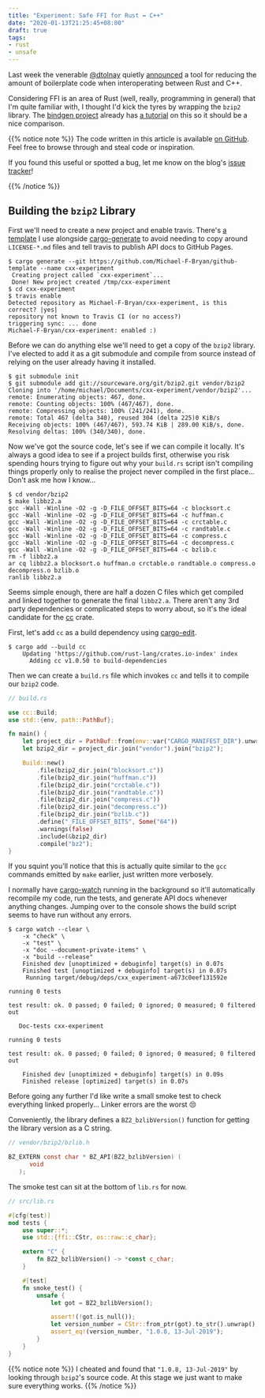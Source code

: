 ```yaml
---
title: "Experiment: Safe FFI for Rust ↔ C++"
date: "2020-01-13T21:25:45+08:00"
draft: true
tags:
- rust
- unsafe
---
```


Last week the venerable [@dtolnay][dtolnay] quietly [announced][announcement] a
tool for reducing the amount of boilerplate code when interoperating between
Rust and C++.

Considering FFI is an area of Rust (well, really, programming in general)
that I'm quite familiar with, I thought I'd kick the tyres by wrapping the
`bzip2` library. The [bindgen project][bg] already has [a tutorial][bg-tutorial]
on this so it should be a nice comparison.

{{% notice note %}}
The code written in this article is available [on GitHub][repo]. Feel free to
browse through and steal code or inspiration.

If you found this useful or spotted a bug, let me know on the blog's
[issue tracker][issue]!

[repo]: https://github.com/Michael-F-Bryan/cxx-experiment
[issue]: https://github.com/Michael-F-Bryan/adventures.michaelfbryan.com
{{% /notice %}}

## Building the `bzip2` Library

First we'll need to create a new project and enable travis. There's
[a template][template] I use alongside [cargo-generate][cg] to avoid needing to
copy around `LICENSE-*.md` files and tell travis to publish API docs to GitHub
Pages.

```console
$ cargo generate --git https://github.com/Michael-F-Bryan/github-template --name cxx-experiment
 Creating project called `cxx-experiment`...
 Done! New project created /tmp/cxx-experiment
$ cd cxx-experiment
$ travis enable
Detected repository as Michael-F-Bryan/cxx-experiment, is this correct? |yes|
repository not known to Travis CI (or no access?)
triggering sync: ... done
Michael-F-Bryan/cxx-experiment: enabled :)
```

Before we can do anything else we'll need to get a copy of the `bzip2`
library. I've elected to add it as a git submodule and compile from source
instead of relying on the user already having it installed.

```console
$ git submodule init
$ git submodule add git://sourceware.org/git/bzip2.git vendor/bzip2
Cloning into '/home/michael/Documents/cxx-experiment/vendor/bzip2'...
remote: Enumerating objects: 467, done.
remote: Counting objects: 100% (467/467), done.
remote: Compressing objects: 100% (241/241), done.
remote: Total 467 (delta 340), reused 304 (delta 225)0 KiB/s
Receiving objects: 100% (467/467), 593.74 KiB | 289.00 KiB/s, done.
Resolving deltas: 100% (340/340), done.
```

Now we've got the source code, let's see if we can compile it locally. It's
always a good idea to see if a project builds first, otherwise you risk
spending hours trying to figure out why your `build.rs` script isn't
compiling things properly only to realise the project never compiled in the
first place... Don't ask me how I know...

```console
$ cd vendor/bzip2
$ make libbz2.a
gcc -Wall -Winline -O2 -g -D_FILE_OFFSET_BITS=64 -c blocksort.c
gcc -Wall -Winline -O2 -g -D_FILE_OFFSET_BITS=64 -c huffman.c
gcc -Wall -Winline -O2 -g -D_FILE_OFFSET_BITS=64 -c crctable.c
gcc -Wall -Winline -O2 -g -D_FILE_OFFSET_BITS=64 -c randtable.c
gcc -Wall -Winline -O2 -g -D_FILE_OFFSET_BITS=64 -c compress.c
gcc -Wall -Winline -O2 -g -D_FILE_OFFSET_BITS=64 -c decompress.c
gcc -Wall -Winline -O2 -g -D_FILE_OFFSET_BITS=64 -c bzlib.c
rm -f libbz2.a
ar cq libbz2.a blocksort.o huffman.o crctable.o randtable.o compress.o decompress.o bzlib.o
ranlib libbz2.a
```

Seems simple enough, there are half a dozen C files which get compiled and
linked together to generate the final `libbz2.a`. There aren't any 3rd party
dependencies or complicated steps to worry about, so it's the ideal candidate
for the [cc][cc] crate.

First, let's add `cc` as a build dependency using [cargo-edit][ce].

```console
$ cargo add --build cc
    Updating 'https://github.com/rust-lang/crates.io-index' index
      Adding cc v1.0.50 to build-dependencies
```

Then we can create a `build.rs` file which invokes `cc` and tells it to compile
our `bzip2` code.

```rust
// build.rs

use cc::Build;
use std::{env, path::PathBuf};

fn main() {
    let project_dir = PathBuf::from(env::var("CARGO_MANIFEST_DIR").unwrap());
    let bzip2_dir = project_dir.join("vendor").join("bzip2");

    Build::new()
        .file(bzip2_dir.join("blocksort.c"))
        .file(bzip2_dir.join("huffman.c"))
        .file(bzip2_dir.join("crctable.c"))
        .file(bzip2_dir.join("randtable.c"))
        .file(bzip2_dir.join("compress.c"))
        .file(bzip2_dir.join("decompress.c"))
        .file(bzip2_dir.join("bzlib.c"))
        .define("_FILE_OFFSET_BITS", Some("64"))
        .warnings(false)
        .include(&bzip2_dir)
        .compile("bz2");
}
```

If you squint you'll notice that this is actually quite similar to the `gcc`
commands emitted by `make` earlier, just written more verbosely.

I normally have [cargo-watch][cw] running in the background so it'll
automatically recompile my code, run the tests, and generate API docs
whenever anything changes. Jumping over to the console shows the build script
seems to have run without any errors.

```console
$ cargo watch --clear \
    -x "check" \
    -x "test" \
    -x "doc --document-private-items" \
    -x "build --release"
    Finished dev [unoptimized + debuginfo] target(s) in 0.07s
    Finished test [unoptimized + debuginfo] target(s) in 0.07s
     Running target/debug/deps/cxx_experiment-a673c0eef131592e

running 0 tests

test result: ok. 0 passed; 0 failed; 0 ignored; 0 measured; 0 filtered out

   Doc-tests cxx-experiment

running 0 tests

test result: ok. 0 passed; 0 failed; 0 ignored; 0 measured; 0 filtered out

    Finished dev [unoptimized + debuginfo] target(s) in 0.09s
    Finished release [optimized] target(s) in 0.07s
```

Before going any further I'd like write a small smoke test to check everything
linked properly... Linker errors are the worst 😒

Conveniently, the library defines a `BZ2_bzlibVersion()` function for getting
the library version as a C string.

```c
// vendor/bzip2/bzlib.h

BZ_EXTERN const char * BZ_API(BZ2_bzlibVersion) (
      void
   );
```

The smoke test can sit at the bottom of `lib.rs` for now.

```rust
// src/lib.rs

#[cfg(test)]
mod tests {
    use super::*;
    use std::{ffi::CStr, os::raw::c_char};

    extern "C" {
        fn BZ2_bzlibVersion() -> *const c_char;
    }

    #[test]
    fn smoke_test() {
        unsafe {
            let got = BZ2_bzlibVersion();

            assert!(!got.is_null());
            let version_number = CStr::from_ptr(got).to_str().unwrap();
            assert_eq!(version_number, "1.0.8, 13-Jul-2019");
        }
    }
}
```

{{% notice note %}}
I cheated and found that `"1.0.8, 13-Jul-2019"` by looking through `bzip2`'s
source code. At this stage we just want to make sure everything works.
{{% /notice %}}

[announcement]: https://www.reddit.com/r/rust/comments/elvfyn/ffi_like_its_2020_announcing_safe_ffi_for_rust_c/
[dtolnay]: https://github.com/dtolnay/
[bg]: https://github.com/rust-lang/bindgen
[bg-tutorial]: https://rust-lang.github.io/rust-bindgen/tutorial-0.html
[template]: https://github.com/Michael-F-Bryan/github-template
[cg]: https://crates.io/crates/cargo-generate
[cc]: https://crates.io/crates/cc
[ce]: https://crates.io/crates/cargo-edit
[cw]: https://crates.io/crates/cargo-watch
